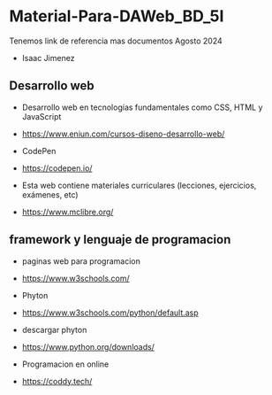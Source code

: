 # Material-Para-DAWeb_BD_5I
Tenemos link de referencia mas documentos Agosto 2024
  - Isaac Jimenez
## Desarrollo web
  - Desarrollo web en tecnologías fundamentales como CSS, HTML y JavaScript
  - https://www.eniun.com/cursos-diseno-desarrollo-web/
    
  - CodePen
  - https://codepen.io/
    
  - Esta web contiene materiales curriculares (lecciones, ejercicios, exámenes, etc)
  - https://www.mclibre.org/

 ## framework y lenguaje de programacion

  - paginas web para programacion
  - https://www.w3schools.com/
  - Phyton
  - https://www.w3schools.com/python/default.asp
  - descargar phyton
  - https://www.python.org/downloads/

  - Programacion en online
  - https://coddy.tech/
